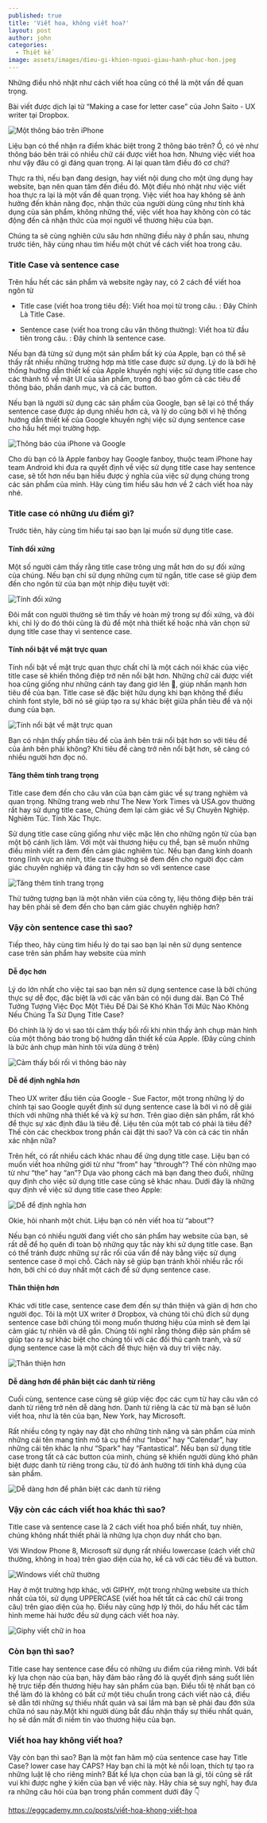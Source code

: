 ```yaml
---
published: true
title: 'Viết hoa, không viết hoa?'
layout: post
author: john
categories:
  - Thiết kế
image: assets/images/dieu-gi-khien-nguoi-giau-hanh-phuc-hon.jpeg
---
```

Những điều nhỏ nhặt như cách viết hoa cũng có thể là một vấn đề quan trọng.

Bài viết được dịch lại từ “Making a case for letter case” của John Saito - UX writer tại Dropbox.

![Một thông báo trên iPhone]({{site.baseurl}}/_assets/images/vidu-thong-bao.jpg)


Liệu bạn có thể nhận ra điểm khác biệt trong 2 thông báo trên? Ồ, có vẻ như thông báo bên trái có nhiều chữ cái được viết hoa hơn. Nhưng việc viết hoa như vậy đâu có gì đáng quan trọng. Ai lại quan tâm điều đó cơ chứ?

Thực ra thì, nếu bạn đang design, hay viết nội dung cho một ứng dụng hay website, bạn nên quan tâm đến điều đó. Một điều nhỏ nhặt như việc viết hoa thực ra lại là một vấn đề quan trọng. Việc viết hoa hay không sẽ ảnh hưởng đến khản năng đọc, nhận thức của người dùng cũng như tính khả dụng của sản phẩm, không những thế, việc viết hoa hay không còn có tác động đến cả nhận thức của mọi người vể thương hiệu của bạn.

Chúng ta sẽ cùng nghiên cứu sâu hơn những điều này ở phần sau, nhưng trước tiên, hãy cùng nhau tìm hiểu một chút về cách viết hoa trong câu.

### Title Case và sentence case

Trên hầu hết các sản phẩm và website ngày nay, có 2 cách để viết hoa ngôn từ

- Title case (viết hoa trong tiêu đề): Viết hoa mọi từ trong câu.
: Đây Chính Là Title Case.

- Sentence case (viết hoa trong câu văn thông thường): Viết hoa từ đầu tiên trong câu.
: Đây chính là sentence case.

Nếu bạn đã từng sử dụng một sản phẩm bất kỳ của Apple, bạn có thể sẽ thấy rất nhiều những trường hợp mà title case được sử dụng. Lý do là bởi hệ thống hướng dẫn thiết kế của Apple khuyến nghị việc sử dụng title case cho các thành tố về mặt UI của sản phẩm, trong đó bao gồm cả các tiêu để thông báo, phần danh mục, và cả các button.

Nếu bạn là người sử dụng các sản phẩm của Google, bạn sẽ lại có thể thấy sentence case được áp dụng nhiều hơn cả, và lý do cũng bởi vì hệ thống hướng dẫn thiết kế của Google khuyến nghị việc sử dụng sentence case cho hầu hết mọi trường hợp.

![Thông báo của iPhone và Google]({{site.baseurl}}/_assets/images/thong-bao-cua-iphone-va-google.png)

Cho dù bạn có là Apple fanboy hay Google fanboy, thuộc team iPhone hay team Android khi đưa ra quyết định về việc sử dụng title case hay sentence case, sẽ tốt hơn nếu bạn hiểu được ý nghĩa của việc sử dụng chúng trong các sản phẩm của mình. Hãy cùng tìm hiểu sâu hơn về 2 cách viết hoa này nhé.

### Title case có những ưu điểm gì?

Trước tiên, hãy cùng tìm hiểu tại sao bạn lại muốn sử dụng title case.

#### Tính đối xứng

Một số người cảm thấy rằng title case trông ưng mắt hơn do sự đối xứng của chúng. Nếu bạn chỉ sử dụng những cụm từ ngắn, title case sẽ giúp đem đến cho ngôn từ của bạn một nhịp điệu tuyệt vời:

![Tính đối xứng]({{site.baseurl}}/assets/images/tinh-doi-xung.jpg)

Đôi mắt con người thường sẽ tìm thấy vẻ hoàn mỹ trong sự đối xứng, và đôi khi, chỉ lý do đó thôi cũng là đủ để một nhà thiết kế hoặc nhà văn chọn sử dụng title case thay vì sentence case.

#### Tính nổi bật về mặt trực quan

Tính nổi bật về mặt trực quan thực chất chỉ là một cách nói khác của việc title case sẽ khiến thông điệp trở nên nổi bật hơn. Những chữ cái được viết hoa cũng giống như những cánh tay đang giơ lên 🙌, giúp nhấn mạnh hơn tiêu đề của bạn. Title case sẽ đặc biệt hữu dụng khi bạn không thể điều chỉnh font style, bởi nó sẽ giúp tạo ra sự khác biệt giữa phần tiêu đề và nội dung của bạn.

![Tính nổi bật về mặt trực quan]({{site.baseurl}}/assets/images/tinh-noi-bat-ve-mat-truc-quan.jpg)

Bạn có nhận thấy phần tiêu đề của ảnh bên trái nổi bật hơn so với tiêu đề của ảnh bên phải không? Khi tiêu đề càng trở nên nổi bật hơn, sẽ càng có nhiều người hơn đọc nó.

#### Tăng thêm tính trang trọng

Title case đem đến cho câu văn của bạn cảm giác về sự trang nghiêm và quan trọng. Những trang web như The New York Times và USA.gov thường rất hay sử dụng title case, Chúng đem lại cảm giác về Sự Chuyên Nghiệp. Nghiêm Túc. Tính Xác Thực.

Sử dụng title case cũng giống như việc mặc lên cho những ngôn từ của bạn một bộ cánh lịch lãm. Với một vài thương hiệu cụ thể, bạn sẽ muốn những điều mình viết ra đem đến cảm giác nghiêm túc. Nếu bạn đang kinh doanh trong lĩnh vực an ninh, title case thường sẽ đem đến cho người đọc cảm giác chuyên nghiệp và đáng tin cậy hơn so với sentence case

![Tăng thêm tính trang trọng]({{site.baseurl}}/assets/images/tang-them-tinh-trang-trong.jpg)

Thử tưởng tượng bạn là một nhân viên của công ty, liệu thông điệp bên trái hay bên phải sẽ đem đến cho bạn cảm giác chuyên nghiệp hơn?

### Vậy còn sentence case thì sao?

Tiếp theo, hãy cùng tìm hiểu lý do tại sao bạn lại nên sử dụng sentence case trên sản phẩm hay website của mình

#### Dễ đọc hơn

Lý do lớn nhất cho việc tại sao bạn nên sử dụng sentence case là bởi chúng thực sự dễ đọc, đặc biệt là với các văn bản có nội dung dài. Bạn Có Thể Tưởng Tượng Việc Đọc Một Tiêu Đề Dài Sẽ Khó Khăn Tới Mức Nào Không Nếu Chúng Ta Sử Dụng Title Case?

Đó chính là lý do vì sao tôi cảm thấy bối rối khi nhìn thấy ảnh chụp màn hình của một thông báo trong bộ hướng dẫn thiết kế của Apple. (Đây cũng chính là bức ảnh chụp màn hình tôi vừa dùng ở trên)

![Cảm thấy bối rối vì thông báo này]({{site.baseurl}}/assets/images/mot-thong-bao-tren-iphone-gay-kho-doc.jpg)

#### Dễ để định nghĩa hơn

Theo UX writer đầu tiên của Google - Sue Factor, một trong những lý do chính tại sao Google quyết định sử dụng sentence case là bởi vì nó dễ giải thích với những nhà thiết kế và kỹ sư hơn. Trên giao diện sản phẩm, rất khó để thực sự xác định đâu là tiêu đề. Liệu tên của một tab có phải là tiêu đề? Thế còn các checkbox trong phần cài đặt thì sao? Và còn cả các tin nhắn xác nhận nữa?

Trên hết, có rất nhiều cách khác nhau để ứng dụng title case. Liệu bạn có muốn viết hoa những giới từ như “from” hay “through”? Thế còn những mạo từ như “the” hay “an”? Dựa vào phong cách mà bạn đang theo đuổi, những quy định cho việc sử dụng title case cũng sẽ khác nhau. Dưới đây là những quy định về việc sử dụng title case theo Apple:

![Dễ để định nghĩa hơn]({{site.baseurl}}/assets/images/de-dinh-nghia-hon.jpg)

Okie, hỏi nhanh một chút. Liệu bạn có nên viết hoa từ “about”?

Nếu bạn có nhiều người đang viết cho sản phẩm hay website của bạn, sẽ rất dễ để họ quên đi toàn bộ những quy tắc này khi sử dụng title case. Bạn có thể tránh được những sự rắc rối của vấn đề này bằng việc sử dụng sentence case ở mọi chỗ. Cách này sẽ giúp bạn tránh khỏi nhiều rắc rối hơn, bởi chỉ có duy nhất một cách để sử dụng sentence case.

#### Thân thiện hơn

Khác với title case, sentence case đem đến sự thân thiện và giản dị hơn cho người đọc. Tôi là một UX writer ở Dropbox, và chúng tôi chủ đích sử dụng sentence case bởi chúng tôi mong muốn thương hiệu của mình sẽ đem lại cảm giác tự nhiên và dễ gần. Chúng tôi nghĩ rằng thông điệp sản phẩm sẽ giúp tạo ra sự khác biệt cho chúng tôi với các đối thủ cạnh tranh, và sử dụng sentence case là một cách để thực hiện và duy trì việc này.

![Thân thiện hơn]({{site.baseurl}}/assets/images/than-thien-hon.jpg)

#### Dễ dàng hơn để phân biệt các danh từ riêng

Cuối cùng, sentence case cùng sẽ giúp việc đọc các cụm từ hay câu văn có danh từ riêng trở nên dễ dàng hơn. Danh từ riêng là các từ  mà bạn sẽ luôn viết hoa, như là tên của bạn, New York, hay Microsoft.

Rất nhiều công ty ngày nay đặt cho những tính năng và sản phẩm của mình những cái tên mang tính mô tả cụ thể như “Inbox” hay “Calendar”, hay những cái tên khác lạ như “Spark” hay “Fantastical”. Nếu bạn sử dụng title case trong tất cả các button của mình, chúng sẽ khiến người dùng khó phân biệt được danh từ riêng trong câu, từ đó ảnh hưởng tới tính khả dụng của sản phẩm.

![Dễ dàng hơn để phân biệt các danh từ riêng]({{site.baseurl}}/assets/images/de-dang-hon-de-phan-biet-danh-tu-rieng.jpg)

### Vậy còn các cách viết hoa khác thì sao?

Title case và sentence case là 2 cách viết hoa phổ biến nhất, tuy nhiên, chúng không nhất thiết phải là những lựa chọn duy nhất cho bạn.

Với Window Phone 8, Microsoft sử dụng rất nhiều lowercase (cách viết chữ thường, không in hoa) trên giao diện của họ, kể cả với các tiêu đề và button.

![Windows viết chữ thường]({{site.baseurl}}/assets/images/viet-chu-thuong-windows.jpg)

Hay ở một trường hợp khác, với GIPHY, một trong những website ưa thích nhất của tôi, sử dụng UPPERCASE (viết hoa hết tất cả các chữ cái trong câu) trên giao diện của họ. Điều này cũng hợp lý thôi, do hầu hết các tấm hình meme hài hước đều sử dụng cách viết hoa này.

![Giphy viết chữ in hoa]({{site.baseurl}}/assets/images/giphy-viet-chu-in-hoa.jpg)

### Còn bạn thì sao?

Title case hay sentence case đều có những ưu điểm của riêng mình. Với bất kỳ lựa chọn nào của bạn, hãy đảm bảo rằng đó là quyết định sáng suốt liên hệ trực tiếp đến thương hiệu hay sản phẩm của bạn. Điều tồi tệ nhất bạn có thể làm đó là không có bất cứ một tiêu chuẩn trong cách viết nào cả, điều sẽ dẫn tới những sự thiếu nhất quán và sai lầm mà bạn sẽ phải đau đớn sửa chữa nó sau này.Một khi người dùng bắt đầu nhận thấy sự thiếu nhất quán, họ sẽ dần mất đi niềm tin vào thương hiệu của bạn.

### Viết hoa hay không viết hoa?

Vậy còn bạn thì sao? Bạn là một fan hâm mộ của sentence case hay Title Case? lower case hay CAPS? Hay bạn chỉ là một kẻ nổi loạn, thích tự tạo ra những luật lệ cho riêng mình?
Bất kể lựa chọn của bạn là gì, tôi cũng sẽ rất vui khi được nghe ý kiến của bạn về việc này. Hãy chia sẻ suy nghĩ, hay đưa ra những câu hỏi của bạn trong phần comment dưới đây 👇

https://eggcademy.mn.co/posts/viết-hoa-khong-viết-hoa
